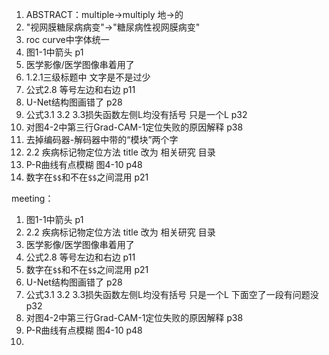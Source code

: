 1. ABSTRACT：multiple->multiply  地->的
2. "视网膜糖尿病病变"->"糖尿病性视网膜病变"
3. roc curve中字体统一
4. 图1-1中箭头  p1
5. 医学影像/医学图像串着用了
6. 1.2.1三级标题中 文字是不是过少
7. 公式2.8 等号左边和右边 p11
8. U-Net结构图画错了 p28
9. 公式3.1 3.2 3.3损失函数左侧L均没有括号 只是一个L p32
10. 对图4-2中第三行Grad-CAM-1定位失败的原因解释  p38
11. 去掉编码器-解码器中带的“模块”两个字
12. 2.2 疾病标记物定位方法 title 改为 相关研究 目录
13. P-R曲线有点模糊 图4-10 p48
14. 数字在`$$`和不在`$$`之间混用  p21



meeting：

1. 图1-1中箭头  p1
2. 2.2 疾病标记物定位方法 title 改为 相关研究 目录
3. 医学影像/医学图像串着用了
4. 公式2.8 等号左边和右边 p11
5. 数字在`$$`和不在`$$`之间混用  p21
6. U-Net结构图画错了 p28
7. 公式3.1 3.2 3.3损失函数左侧L均没有括号 只是一个L   下面空了一段有问题没 p32
8. 对图4-2中第三行Grad-CAM-1定位失败的原因解释  p38
9. P-R曲线有点模糊 图4-10 p48
10. 



